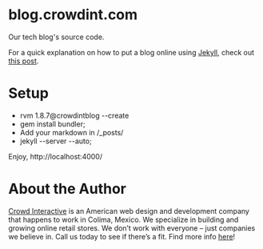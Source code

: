 # blog.crowdint.com

Our tech blog's source code.

For a quick explanation on how to put a blog online using [Jekyll](http://wiki.github.com/mojombo/jekyll/), check out [this post](http://blog.crowdint.com/2010/08/02/instant-blog-using-jekyll-and-heroku.html).

# Setup

- rvm 1.8.7@crowdintblog --create
- gem install bundler;
- Add your markdown in /_posts/
- jekyll --server --auto;

Enjoy, http://localhost:4000/

# About the Author

[Crowd Interactive](http://www.crowdint.com) is an American web design and development company that happens to work in Colima, Mexico. 
We specialize in building and growing online retail stores. We don’t work with everyone – just companies we believe in. Call us today to see if there’s a fit.
Find more info [here](http://www.crowdint.com)!
